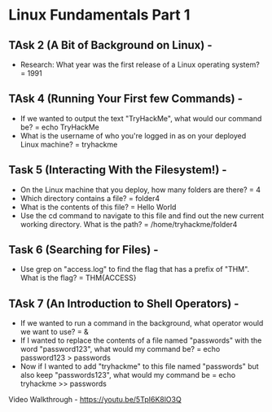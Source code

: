 # Linux Fundamentals Part 1
## TAsk 2 (A Bit of Background on Linux) - 
* Research: What year was the first release of a Linux operating system?
 = 1991
## TAsk 4 (Running Your First few Commands) - 
* If we wanted to output the text "TryHackMe", what would our command be?
 = echo TryHackMe
* What is the username of who you're logged in as on your deployed Linux machine?
 = tryhackme
## Task 5 (Interacting With the Filesystem!) - 
* On the Linux machine that you deploy, how many folders are there?
 = 4
* Which directory contains a file? 
 = folder4
* What is the contents of this file?
 = Hello World
* Use the cd command to navigate to this file and find out the new current working directory. What is the path?
 = /home/tryhackme/folder4
## Task 6 (Searching for Files) - 
* Use grep on "access.log" to find the flag that has a prefix of "THM". What is the flag?
 = THM{ACCESS}
## TAsk 7 (An Introduction to Shell Operators) - 
* If we wanted to run a command in the background, what operator would we want to use?
 = &
* If I wanted to replace the contents of a file named "passwords" with the word "password123", what would my command be?
 = echo password123 > passwords
* Now if I wanted to add "tryhackme" to this file named "passwords" but also keep "passwords123", what would my command be
 = echo tryhackme >> passwords

Video Walkthrough - https://youtu.be/5TpI6K8lO3Q